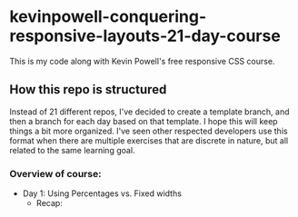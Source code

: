 # kevinpowell-conquering-responsive-layouts-21-day-course
 This is my code along with Kevin Powell's free responsive CSS course.

## How this repo is structured

Instead of 21 different repos, I've decided to create a template branch, and then a branch for each day based on that template. I hope this will keep things a bit more organized. I've seen other respected developers use this format when there are multiple exercises that are discrete in nature, but all related to the same learning goal.

### Overview of course:
- Day 1: Using Percentages vs. Fixed widths
  - Recap: 